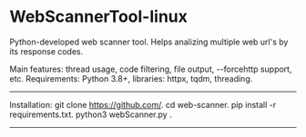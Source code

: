 # WebScannerTool-linux
Python-developed web scanner tool. Helps analizing multiple web url's by its response codes.

Main features: thread usage, code filtering, file output, --forcehttp support, etc.
Requirements: Python 3.8+, libraries: httpx, tqdm, threading.
___
Installation: 
git clone https://github.com/.
cd web-scanner.
pip install -r requirements.txt.
python3 webScanner.py <inputFile>.
___
